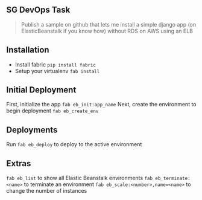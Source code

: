 SG DevOps Task
--------------

> Publish a sample on github that lets me install a simple django app (on ElasticBeanstalk if you know how) without RDS on AWS using an ELB

Installation
------------
* Install fabric `pip install fabric`
* Setup your virtualenv `fab install`

Initial Deployment
----------
First, initialize the app `fab eb_init:app_name`
Next, create the environment to begin deployment `fab eb_create_env`

Deployments
-----------
Run `fab eb_deploy` to deploy to the active environment

Extras
------
`fab eb_list` to show all Elastic Beanstalk environments
`fab eb_terminate:<name>` to terminate an environment
`fab eb_scale:<number>,name=<name>` to change the number of instances

